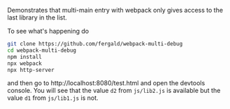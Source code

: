 Demonstrates that multi-main entry with webpack only gives access to
the last library in the list.

To see what's happening do

```sh
git clone https://github.com/fergald/webpack-multi-debug
cd webpack-multi-debug
npm install
npx webpack
npx http-server
```

and then go to http://localhost:8080/test.html and open the devtools
console. You will see that the value `d2` from `js/lib2.js` is
available but the value `d1` from `js/lib1.js` is not.
